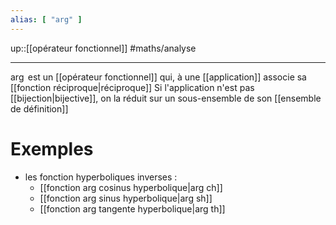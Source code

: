 ```yaml
---
alias: [ "arg" ]
---
```

up::[[opérateur fonctionnel]]
#maths/analyse

----
$\arg$ est un [[opérateur fonctionnel]] qui, à une [[application]] associe sa [[fonction réciproque|réciproque]]
Si l'application n'est pas [[bijection|bijective]], on la réduit sur un sous-ensemble de son [[ensemble de définition]]

# Exemples
 - les fonction hyperboliques inverses :
     - [[fonction arg cosinus hyperbolique|arg ch]]
     - [[fonction arg sinus hyperbolique|arg sh]]
     - [[fonction arg tangente hyperbolique|arg th]]


